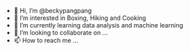 - 👋 Hi, I’m @beckypangpang
- 👀 I’m interested in Boxing, Hiking and Cooking
- 🌱 I’m currently learning data analysis and machine learning
- 💞️ I’m looking to collaborate on ...
- 📫 How to reach me ...

<!---
beckypangpang/beckypangpang is a ✨ special ✨ repository because its `README.md` (this file) appears on your GitHub profile.
You can click the Preview link to take a look at your changes.
--->
